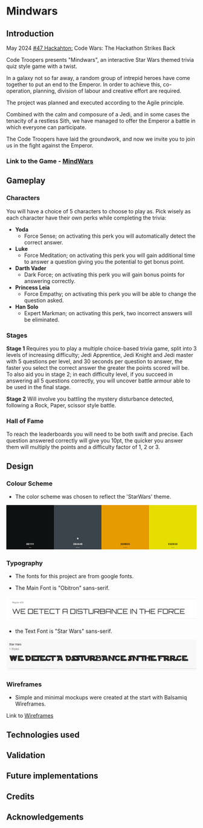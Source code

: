 # Mindwars

## Introduction

May 2024 [#47 Hackahton:]((https://hackathon.codeinstitute.net/hackathon/47/))
Code Wars: The Hackathon Strikes Back

Code Troopers presents "Mindwars", an interactive Star Wars themed trivia quiz style game with a twist.

In a galaxy not so far away, a random group of intrepid heroes have come together to put an end to the Emperor. In order to achieve this, co-operation, planning, division of labour and creative effort are required. 

The project was planned and executed according to the Agile principle. 

Combined with the calm and composure of a Jedi, and in some cases the tenacity of a restless Sith, we have managed to offer the Emperor a battle in which everyone can participate.

The Code Troopers have laid the groundwork, and now we invite you to join us in the fight against the Emperor.

### Link to the Game - [MindWars](https://star-wars-e347f35c852d.herokuapp.com/)

## Gameplay

### Characters

You will have a choice of 5 characters to choose to play as. Pick wisely as each character have their own perks while completing the trivia:

-   **Yoda**  
	- Force Sense; on activating this perk you will automatically detect the correct answer.
-   **Luke** 
	- Force Meditation; on activating this perk you will gain additional time to answer a question giving you the potential to get bonus point.
-   **Darth Vader**  
	- Dark Force; on activating this perk you will gain bonus points for answering correctly.
-   **Princess Leia**  
	- Force Empathy; on activating this perk you will be able to change the question asked.
-   **Han Solo**  
	- Expert Markman; on activating this perk, two incorrect answers will be eliminated.

### Stages

**Stage 1** 
Requires you to play a multiple choice-based trivia game, split into 3 levels of increasing difficulty; Jedi Apprentice, Jedi Knight and Jedi master with 5 questions per level, and 30 seconds per question to answer, the faster you select the correct answer the greater the points scored will be. To also aid you in stage 2; in each difficulty level, if you succeed in answering all 5 questions correctly, you will uncover battle armour able to be used in the final stage.

**Stage 2**
	Will involve you battling the mystery disturbance detected, following a Rock, Paper, scissor style battle.
	
### Hall of Fame
To reach the leaderboards you will need to be both swift and precise. Each question answered correctly will give you 10pt, the quicker you answer them will multiply the points and a difficulty factor of 1, 2 or 3.

## Design

  

### Colour Scheme

  

- The color scheme was chosen to reflect the 'StarWars' theme.

  

![colour palette](static/images/readme_img/color-palette.png)

  

### Typography

  

- The fonts for this project are from google fonts.

- The Main Font is "Obitron" sans-serif.

  

![Obitron](static/images/readme_img/orbitron.png)

  

- the Text Font is "Star Wars" sans-serif.

  

![Star Wars](static/images/readme_img/star-wars.png)

### Wireframes
- Simple and minimal mockups were created at the start with Balsamiq Wireframes.

Link to [Wireframes](https://github.com/tomik-z-cech/hackathon-may-2024-team-9/tree/main/static/images/readme_img/wireframes.pdf)

## Technologies used

## Validation

## Future implementations

## Credits

## Acknowledgements
